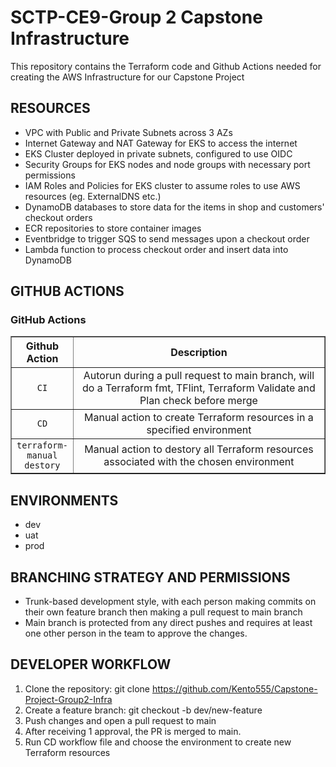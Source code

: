 # SCTP-CE9-Group 2 Capstone Infrastructure

This repository contains the Terraform code and Github Actions needed for creating the AWS Infrastructure for our Capstone Project

## RESOURCES

- VPC with Public and Private Subnets across 3 AZs 
- Internet Gateway and NAT Gateway for EKS to access the internet
- EKS Cluster deployed in private subnets, configured to use OIDC
- Security Groups for EKS nodes and node groups with necessary port permissions
- IAM Roles and Policies for EKS cluster to assume roles to use AWS resources (eg. ExternalDNS etc.) 
- DynamoDB databases to store data for the items in shop and customers' checkout orders
- ECR repositories to store container images
- Eventbridge to trigger SQS to send messages upon a checkout order
- Lambda function to process checkout order and insert data into DynamoDB 

## GITHUB ACTIONS

<h3>GitHub Actions</h3>
<table border="1">
    <tr>
        <th align="center">Github Action</th>
        <th align="center" width="500">Description</th>
    </tr>
    <tr>
        <td align="center"><code>CI</code></td>
        <td align="center">Autorun during a pull request to main branch, will do a Terraform fmt, TFlint, Terraform Validate and Plan check before merge</td>
    </tr>
    <tr>
        <td align="center"><code>CD</code></td>
        <td align="center">Manual action to create Terraform resources in a specified environment</td>
    </tr>
    <tr>
        <td align="center"><code>terraform-manual destory</code></td>
        <td align="center">Manual action to destory all Terraform resources associated with the chosen environment</td>
    </tr>
</table>

## ENVIRONMENTS

- dev
- uat
- prod

## BRANCHING STRATEGY AND PERMISSIONS

- Trunk-based development style, with each person making commits on their own feature branch then making a pull request to main branch 
- Main branch is protected from any direct pushes and requires at least one other person in the team to approve the changes. 

## DEVELOPER WORKFLOW

1. Clone the repository: git clone https://github.com/Kento555/Capstone-Project-Group2-Infra
2. Create a feature branch: git checkout -b dev/new-feature
3. Push changes and open a pull request to main
4. After receiving 1 approval, the PR is merged to main.
5. Run CD workflow file and choose the environment to create new Terraform resources


